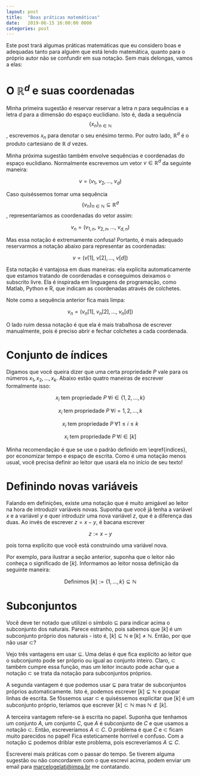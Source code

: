 ```yaml
---
layout: post
title:  "Boas práticas matemáticas"
date:   2019-06-15 16:00:00 0000
categories: post
---
```


Este post trará algumas práticas matemáticas que eu considero boas e adequadas
tanto para alguém que está lendo matemática, quanto para o próprio autor não
se confundir em sua notação. Sem mais delongas, vamos a elas:

# O $\mathbb{R}^d$ e suas coordenadas

Minha primeira sugestão é reservar reservar a letra $n$ para
sequências e a letra $d$ para a dimensão do espaço euclidiano.
Isto é, dada a sequência $$\{ x_n \}_{n \in \mathbb{N}}$$, escrevemos
$x_n$ para denotar o seu enésimo termo. Por outro lado, $\mathbb{R}^d$ é o produto
cartesiano de $\mathbb{R}$ $d$ vezes.

Minha próxima sugestão também envolve sequências e coordenadas do espaço
euclidiano. Normalmente escrevemos um vetor $v \in \mathbb{R}^d$ da seguinte maneira:

$$v = (v_1, \ v_2, \ldots, \ v_d)$$

Caso quiséssemos tomar uma sequência $$\{ v_n \}_{n \in \mathbb{N}} \subseteq \mathbb{R}^d$$,
representaríamos as coordenadas do vetor assim:

$$v_n = (v_{1, n}, \ v_{2, n}, \ldots, \ v_{d, n})$$

Mas essa notação é extremamente confusa! Portanto, é mais adequado reservarmos
a notação abaixo para representar as coordenadas:

$$v = (v[1], \ v[2], \ldots, \  v[d])$$

Esta notação é vantajosa em duas maneiras: ela explicita automaticamente que
estamos tratando de coordenadas e conseguimos deixamos o subscrito livre. Ela é inspirada
em linguagens de programação, como Matlab, Python e R, que indicam as coordenadas
através de colchetes.

Note como a sequência anterior fica mais limpa:

$$v_n = (v_n[1], \ v_n[2], \ldots, \ v_n[d])$$

O lado ruim dessa notação é que ela é mais trabalhosa de escrever manualmente, pois
 é preciso abrir e fechar colchetes a cada coordenada.

# Conjunto de índices

Digamos que você queira dizer que uma certa propriedade $P$ vale para os números
$x_1, x_2, \ldots, x_k$. Abaixo estão quatro maneiras de escrever formalmente isso:

$$x_i \ \text{tem propriedade} \ P \; \forall i \in \{1, 2, \ldots, k\}$$

$$x_i \ \text{tem propriedade} \ P \; \forall i = 1, 2, \ldots, k$$

$$x_i \ \text{tem propriedade} \ P \; \forall 1 \leq i \leq k$$

$$x_i \ \text{tem propriedade} \ P \; \forall i \in [k] \label{indices}$$

Minha recomendação é que se use o padrão definido em \eqref{indices}, por economizar
tempo e espaço de escrita. Como é uma notação menos usual, você precisa definir
ao leitor que usará ela no início de seu texto!

# Definindo novas variáveis

Falando em definições, existe uma notação que é muito amigável ao leitor na hora
de introduzir variáveis novas. Suponha que você já tenha a variável $x$ e a variável
$y$ e quer introduzir uma nova variável $z$, que é a diferença das duas. Ao invés de escrever
$z = x - y$, é bacana escrever

$$z := x - y$$

pois torna explícito que você está construindo uma variável nova.

Por exemplo, para ilustrar a seção anterior, suponha que o leitor não
conheça o significado de $[k]$. Informamos ao leitor nossa definição da seguinte maneira:

$$\text{Definimos} \  [k] := \{1, \ldots, k \} \subseteq \mathbb{N}$$

# Subconjuntos

Você deve ter notado que utilizei o símbolo $\subseteq$ para indicar acima
o subconjunto dos naturais. Parece estranho, pois sabemos que $[k]$ é um subconjunto
próprio dos naturais - isto é, $[k] \subseteq \mathbb{N}$ e $[k] \neq \mathbb{N}$.
Então, por que não usar $\subset$?

Vejo três vantagens em usar $\subseteq$. Uma delas é que fica explícito ao leitor
que o subconjunto pode ser próprio ou igual ao conjunto inteiro. Claro, $\subset$ também
cumpre essa função, mas um leitor incauto pode achar que a notação $\subset$ se
trata da notação para subconjuntos próprios.

A segunda vantagem é que podemos usar $\varsubsetneq$ para tratar de subconjuntos
próprios automaticamente. Isto é, podemos escrever $[k] \varsubsetneq \mathbb{N}$
e poupar linhas de escrita. Se fôssemos usar $\subset$ e quiséssemos explicitar
que $[k]$ é um subconjunto próprio, teríamos que escrever $[k] \subset \mathbb{N}$ mas
$\mathbb{N} \not\subset [k]$.

A terceira vantagem refere-se à escrita no papel. Suponha que tenhamos um conjunto
$A$, um conjunto $C$, que $A$ é subconjunto de $C$ e que usamos a notação
$\subset$. Então, escreveríamos $A \subset C$. O problema é que
$C$ e $\subset$ ficam muito parecidos no papel! Fica esteticamente horrível e confuso.
Com a notação $\subseteq$ podemos driblar este problema, pois escreveríamos
$A \subseteq C$.

Escreverei mais práticas com o passar do tempo. Se tiverem alguma sugestão
ou não concordarem com o que escrevi acima, podem enviar um email para
marcelogelati@impa.br me contatando.
